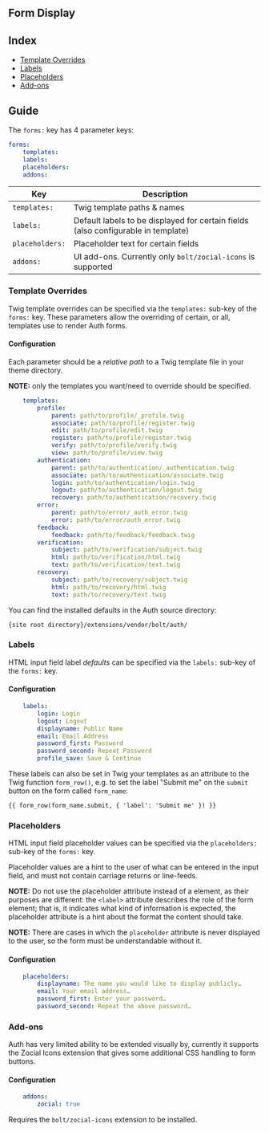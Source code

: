 Form Display
------------

## Index

  * [Template Overrides](#template-overrides)
  * [Labels](#labels)
  * [Placeholders](#placeholders)
  * [Add-ons](#add-ons)

## Guide

The `forms:` key has 4 parameter keys:

```yaml
forms:
    templates:
    labels:
    placeholders:
    addons:
```


| Key             | Description |
|-----------------|-------------|
| `templates:`    | Twig template paths & names
| `labels:`       | Default labels to be displayed for certain fields (also configurable in template)
| `placeholders:` | Placeholder text for certain fields 
| `addons:`       | UI add-ons. Currently only `bolt/zocial-icons` is supported


### Template Overrides

Twig template overrides can be specified via the `templates:` sub-key of the 
`forms:` key. These parameters allow the overriding of certain, or all,
templates use to render Auth forms.

#### Configuration

Each parameter should be a *relative path* to a Twig template file in your
theme directory.

**NOTE:** only the templates you want/need to override should be specified. 

```yaml
    templates:
        profile:
            parent: path/to/profile/_profile.twig
            associate: path/to/profile/register.twig
            edit: path/to/profile/edit.twig
            register: path/to/profile/register.twig
            verify: path/to/profile/verify.twig
            view: path/to/profile/view.twig
        authentication:
            parent: path/to/authentication/_authentication.twig
            associate: path/to/authentication/associate.twig
            login: path/to/authentication/login.twig
            logout: path/to/authentication/logout.twig
            recovery: path/to/authentication/recovery.twig
        error:
            parent: path/to/error/_auth_error.twig
            error: path/to/error/auth_error.twig
        feedback:
            feedback: path/to/feedback/feedback.twig
        verification:
            subject: path/to/verification/subject.twig
            html: path/to/verification/html.twig
            text: path/to/verification/text.twig
        recovery:
            subject: path/to/recovery/subject.twig
            html: path/to/recovery/html.twig
            text: path/to/recovery/text.twig
```

You can find the installed defaults in the Auth source directory:

```
{site root directory}/extensions/vendor/bolt/auth/
```

### Labels

HTML input field label *defaults* can be specified via the `labels:` sub-key of 
the `forms:` key. 

#### Configuration

```yaml
    labels:
        login: Login
        logout: Logout
        displayname: Public Name
        email: Email Address
        password_first: Password
        password_second: Repeat Password
        profile_save: Save & Continue
```


These labels can also be set in Twig your templates as an attribute to the 
Twig function `form_row()`, e.g. to set the label "Submit me" on the `submit`
button on the form called `form_name`:

```
{{ form_row(form_name.submit, { 'label': 'Submit me' }) }}
```


### Placeholders

HTML input field placeholder values can be specified via the `placeholders:` 
sub-key of the `forms:` key. 

Placeholder values are a hint to the user of what can be entered in the input
field, and must not contain carriage returns or line-feeds.

**NOTE:** Do not use the placeholder attribute instead of a <label> element, as
their purposes are different: the `<label>` attribute describes the role of the 
form element; that is, it indicates what kind of information is expected, the 
placeholder attribute is a hint about the format the content should take. 

**NOTE:** There are cases in which the `placeholder` attribute is never
displayed to the user, so the form must be understandable without it.

#### Configuration

```yaml
    placeholders:
        displayname: The name you would like to display publicly…
        email: Your email address…
        password_first: Enter your password…
        password_second: Repeat the above password…
```


### Add-ons

Auth has very limited ability to be extended visually by, currently it
supports the Zocial Icons extension that gives some additional CSS handling
to form buttons.

#### Configuration

```yaml
    addons:
        zocial: true
```

Requires the `bolt/zocial-icons` extension to be installed.
